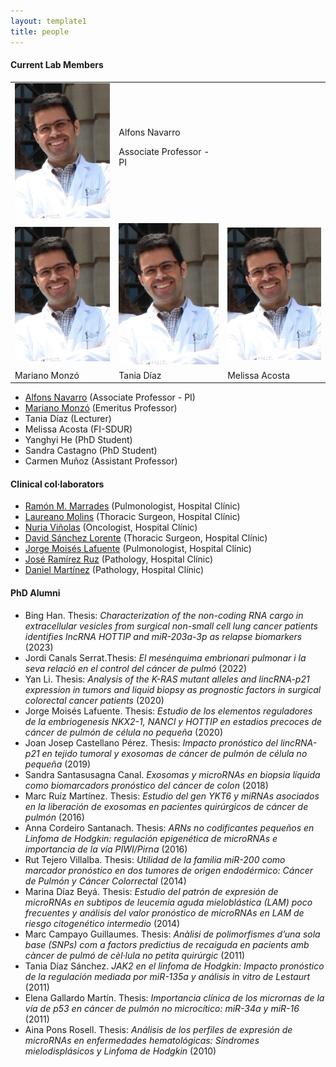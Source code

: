 ```yaml
---
layout: template1
title: people
---
```


#### Current Lab Members



<table style="width:100%">
  <tr>
    <td><img data-u="image" src="../assets/img/photo_Alfons_Navarro.jpeg"/></td>
    <td>Alfons Navarro <p> Associate Professor - PI</p></td>
   </td>
  <tr>
    <td><img data-u="image" src="../assets/img/photo_Alfons_Navarro.jpeg"/></td>
    <td><img data-u="image" src="../assets/img/photo_Alfons_Navarro.jpeg"/></td>
    <td><img data-u="image" src="../assets/img/photo_Alfons_Navarro.jpeg"/></td>
  </tr>
  <tr>
    <td>Mariano Monzó</td>
    <td>Tania Díaz</td>
    <td>Melissa Acosta</td>
  </tr>
</table>



- [Alfons Navarro](https://alfonsnavarro.github.io/) (Associate Professor - PI)
- [Mariano Monzó](https://www.linkedin.com/in/mariano-monzo-514b7524/?originalSubdomain=es) (Emeritus Professor)
- Tania Díaz (Lecturer)
- Melissa Acosta (FI-SDUR)
- Yanghyi He (PhD Student)
- Sandra Castagno (PhD Student)
- Carmen Mu&ntilde;oz (Assistant Professor)

#### Clinical col·laborators

- [Ramón M. Marrades](https://www.clinicbarcelona.org/profesionales/ramon-marrades) (Pulmonologist, Hospital Clínic)
- [Laureano Molins](https://www.barnaclinic.com/es/cuadro-medico/188/laureano) (Thoracic Surgeon, Hospital Clínic)
- [Nuria Viñolas](https://www.clinicbarcelona.org/profesionales/nuria-vinolas) (Oncologist, Hospital Clínic)
- [David Sánchez Lorente](https://www.linkedin.com/in/david-sanchez-lorente-md-phd-10981834/?trk=public_profile_browsemap&originalSubdomain=es) (Thoracic Surgeon, Hospital Clínic)
- [Jorge Moisés Lafuente](https://www.linkedin.com/in/jorge-moisés-lafuente-2563a315/?originalSubdomain=es) (Pulmonologist, Hospital Clínic)
- [José Ramírez Ruz](http://cdb.hospitalclinic.org/facultativos/54/jose-ramirez-ruz) (Pathology, Hospital Clínic)
- [Daniel Martínez](https://www.linkedin.com/in/daniel-martinez-hernandez-b7b22653/?originalSubdomain=es) (Pathology, Hospital Clínic)


#### PhD Alumni

- Bing Han. Thesis: *Characterization of the non-coding RNA cargo in extracellular vesicles from surgical non-small cell lung cancer patients identifies lncRNA HOTTIP and miR-203a-3p as relapse biomarkers* (2023)
- Jordi Canals Serrat.Thesis: *El mesénquima embrionari pulmonar i la seva relació en el control del cáncer de pulmó* (2022)
- Yan Li. Thesis: *Analysis of the K-RAS mutant alleles and lincRNA-p21 expression in tumors and liquid biopsy as prognostic factors in surgical colorectal cancer patients* (2020)
- Jorge Moisés Lafuente. Thesis: *Estudio de los elementos reguladores de la embriogenesis NKX2-1, NANCI y HOTTIP en
estadios precoces de cáncer de pulmón de célula no pequeña* (2020)
- Joan Josep Castellano Pérez. Thesis: *Impacto pronóstico del lincRNA-p21 en tejido tumoral y exosomas de cáncer de pulmón
de célula no pequeña* (2019)
- Sandra Santasusagna Canal. *Exosomas y microRNAs en biopsia líquida como biomarcadors pronóstico del cáncer de
colon* (2018)
- Marc Ruíz Martínez. Thesis: *Estudio del gen YKT6 y miRNAs asociados en la liberación de exosomas en pacientes quirúrgicos de cáncer de pulmón* (2016)
- Anna Cordeiro Santanach. Thesis: *ARNs no codificantes pequeños en Linfoma de Hodgkin: regulación epigenética de microRNAs e importancia de la vía PIWI/Pirna* (2016)
- Rut Tejero Villalba. Thesis: *Utilidad de la familia miR-200 como marcador pronóstico en dos tumores de origen endodérmico: Cáncer de Pulmón y Cáncer Colorrectal* (2014)
- Marina Díaz Beyá. Thesis: *Estudio del patrón de expresión de microRNAs en subtipos de leucemia aguda mieloblástica (LAM) poco frecuentes y análisis del valor pronóstico de microRNAs en LAM de riesgo citogenético intermedio* (2014)
- Marc Campayo Guillaumes. Thesis: *Anàlisi de polimorfismes d’una sola base (SNPs) com a factors predictius de recaiguda en pacients amb càncer de pulmó de cèl·lula no petita quirúrgic* (2011)
- Tania Díaz Sánchez. *JAK2 en el linfoma de Hodgkin: Impacto pronóstico de la regulación mediada por miR-135a y análisis in vitro de Lestaurt* (2011)
- Elena Gallardo Martín. Thesis: *Importancia clínica de los micrornas de la vía de p53 en cáncer de pulmón no microcítico: miR-34a y miR-16* (2011)
- Aina Pons Rosell. Thesis: *Análisis de los perfiles de expresión de microRNAs en enfermedades hematológicas: Síndromes mielodisplásicos y Linfoma de Hodgkin* (2010)



 

